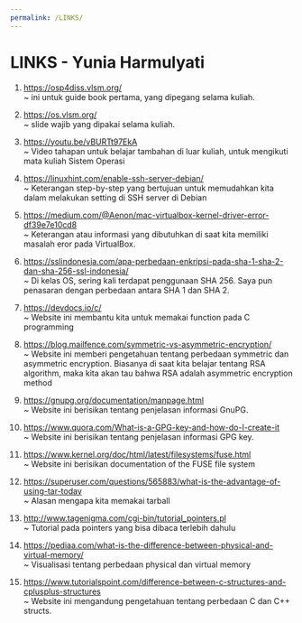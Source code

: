 ```yaml
---
permalink: /LINKS/
---
```


# LINKS - Yunia Harmulyati
1. https://osp4diss.vlsm.org/   
~ ini untuk guide book pertama, yang dipegang selama kuliah.

2. https://os.vlsm.org/   
~ slide wajib yang dipakai selama kuliah.

3. https://youtu.be/vBURTt97EkA   
~ Video tahapan untuk belajar tambahan di luar kuliah, untuk mengikuti mata kuliah Sistem Operasi

4. https://linuxhint.com/enable-ssh-server-debian/  
~ Keterangan step-by-step yang bertujuan untuk memudahkan kita dalam melakukan setting di SSH server di Debian

5. https://medium.com/@Aenon/mac-virtualbox-kernel-driver-error-df39e7e10cd8  
~ Keterangan atau informasi yang dibutuhkan di saat kita memiliki masalah eror pada VirtualBox. 

6. https://sslindonesia.com/apa-perbedaan-enkripsi-pada-sha-1-sha-2-dan-sha-256-ssl-indonesia/  
~ Di kelas OS, sering kali terdapat penggunaan SHA 256. Saya pun penasaran dengan perbedaan antara SHA 1 dan SHA 2.

7. https://devdocs.io/c/  
~ Website ini membantu kita untuk memakai function pada C programming

8. https://blog.mailfence.com/symmetric-vs-asymmetric-encryption/  
~ Website ini memberi pengetahuan tentang perbedaan symmetric dan asymmetric encryption. Biasanya di saat kita belajar tentang RSA algorithm, maka kita akan tau bahwa RSA adalah asymmetric encryption method

9. https://gnupg.org/documentation/manpage.html  
~ Website ini berisikan tentang penjelasan informasi GnuPG.

10. https://www.quora.com/What-is-a-GPG-key-and-how-do-I-create-it  
~ Website ini berisikan tentang penjelasan informasi GPG key.

11. https://www.kernel.org/doc/html/latest/filesystems/fuse.html  
~ Website ini berisikan documentation of the FUSE file system

12. https://superuser.com/questions/565883/what-is-the-advantage-of-using-tar-today  
~ Alasan mengapa kita memakai tarball

13. http://www.tagenigma.com/cgi-bin/tutorial_pointers.pl  
~ Tutorial pada pointers yang bisa dibaca terlebih dahulu

14. https://pediaa.com/what-is-the-difference-between-physical-and-virtual-memory/  
~ Visualisasi tentang perbedaan physical dan virtual memory

15. https://www.tutorialspoint.com/difference-between-c-structures-and-cplusplus-structures  
~ Website ini mengandung pengetahuan tentang perbedaan C dan C++ structs.

